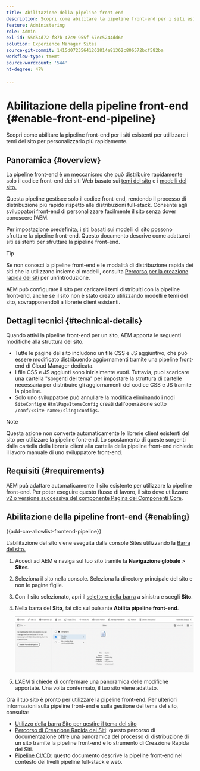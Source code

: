 ```yaml
---
title: Abilitazione della pipeline front-end
description: Scopri come abilitare la pipeline front-end per i siti esistenti per utilizzare i temi del sito per personalizzarlo più rapidamente.
feature: Administering
role: Admin
exl-id: 55d54d72-f87b-47c9-955f-67ec5244dd6e
solution: Experience Manager Sites
source-git-commit: 1415d07235641262814e81362c806572bcf582ba
workflow-type: tm+mt
source-wordcount: '544'
ht-degree: 47%

---
```


# Abilitazione della pipeline front-end {#enable-front-end-pipeline}

Scopri come abilitare la pipeline front-end per i siti esistenti per utilizzare i temi del sito per personalizzarlo più rapidamente.

## Panoramica {#overview}

La pipeline front-end è un meccanismo che può distribuire rapidamente solo il codice front-end dei siti Web basato sui [temi del sito](site-themes.md) e i [modelli del sito.](site-templates.md)

Questa pipeline gestisce solo il codice front-end, rendendo il processo di distribuzione più rapido rispetto alle distribuzioni full-stack. Consente agli sviluppatori front-end di personalizzare facilmente il sito senza dover conoscere l’AEM.

Per impostazione predefinita, i siti basati sui modelli di sito possono sfruttare la pipeline front-end. Questo documento descrive come adattare i siti esistenti per sfruttare la pipeline front-end.

>[!TIP]
>
>Se non conosci la pipeline front-end e le modalità di distribuzione rapida dei siti che la utilizzano insieme ai modelli, consulta [Percorso per la creazione rapida dei siti](/help/journey-sites/quick-site/overview.md) per un&#39;introduzione.

AEM può configurare il sito per caricare i temi distribuiti con la pipeline front-end, anche se il sito non è stato creato utilizzando modelli e temi del sito, sovrapponendoli a librerie client esistenti.

## Dettagli tecnici {#technical-details}

Quando attivi la pipeline front-end per un sito, AEM apporta le seguenti modifiche alla struttura del sito.

* Tutte le pagine del sito includono un file CSS e JS aggiuntivo, che può essere modificato distribuendo aggiornamenti tramite una pipeline front-end di Cloud Manager dedicata.
* I file CSS e JS aggiunti sono inizialmente vuoti. Tuttavia, puoi scaricare una cartella &quot;sorgenti del tema&quot; per impostare la struttura di cartelle necessaria per distribuire gli aggiornamenti del codice CSS e JS tramite la pipeline.
* Solo uno sviluppatore può annullare la modifica eliminando i nodi `SiteConfig` e `HtmlPageItemsConfig` creati dall&#39;operazione sotto `/conf/<site-name>/sling:configs`.

>[!NOTE]
>
>Questa azione non converte automaticamente le librerie client esistenti del sito per utilizzare la pipeline font-end. Lo spostamento di queste sorgenti dalla cartella della libreria client alla cartella della pipeline front-end richiede il lavoro manuale di uno sviluppatore front-end.

## Requisiti  {#requirements}

AEM puà adattare automaticamente il sito esistente per utilizzare la pipeline front-end. Per poter eseguire questo flusso di lavoro, il sito deve utilizzare [v2 o versione successiva del componente Pagina dei Componenti Core](https://experienceleague.adobe.com/en/docs/experience-manager-core-components/using/wcm-components/page).

## Abilitazione della pipeline front-end {#enabling}

{{add-cm-allowlist-frontend-pipeline}}

L’abilitazione del sito viene eseguita dalla console Sites utilizzando la [Barra del sito.](site-rail.md)

1. Accedi ad AEM e naviga sul tuo sito tramite la **Navigazione globale** > **Sites**.
1. Seleziona il sito nella console. Seleziona la directory principale del sito e non le pagine figlie.
1. Con il sito selezionato, apri il [selettore della barra](/help/sites-cloud/authoring/basic-handling.md#rail-selector) a sinistra e scegli **Sito**.
1. Nella barra del **Sito**, fai clic sul pulsante **Abilita pipeline front-end**.

   ![Abilita pipeline front-end](/help/sites-cloud/administering/assets/enable-front-end-pipeline.png)

1. L’AEM ti chiede di confermare una panoramica delle modifiche apportate. Una volta confermato, il tuo sito viene adattato.

Ora il tuo sito è pronto per utilizzare la pipeline front-end. Per ulteriori informazioni sulla pipeline front-end e sulla gestione del tema del sito, consulta:

* [Utilizzo della barra Sito per gestire il tema del sito](site-rail.md)
* [Percorso di Creazione Rapida dei Siti](/help/journey-sites/quick-site/overview.md): questo percorso di documentazione offre una panoramica del processo di distribuzione di un sito tramite la pipeline front-end e lo strumento di Creazione Rapida dei Siti.
* [Pipeline CI/CD](/help/implementing/cloud-manager/configuring-pipelines/introduction-ci-cd-pipelines.md#front-end): questo documento descrive la pipeline front-end nel contesto dei livelli pipeline full-stack e web.
